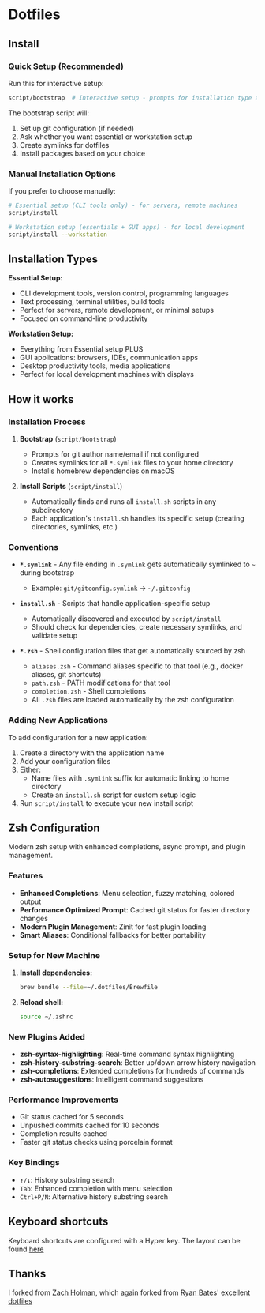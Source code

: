 # Dotfiles

## Install

### Quick Setup (Recommended)

Run this for interactive setup:

```sh
script/bootstrap  # Interactive setup - prompts for installation type and creates symlinks
```

The bootstrap script will:
1. Set up git configuration (if needed)
2. Ask whether you want essential or workstation setup
3. Create symlinks for dotfiles
4. Install packages based on your choice

### Manual Installation Options

If you prefer to choose manually:

```sh
# Essential setup (CLI tools only) - for servers, remote machines
script/install

# Workstation setup (essentials + GUI apps) - for local development
script/install --workstation
```

## Installation Types

**Essential Setup:**
- CLI development tools, version control, programming languages
- Text processing, terminal utilities, build tools
- Perfect for servers, remote development, or minimal setups
- Focused on command-line productivity

**Workstation Setup:**
- Everything from Essential setup PLUS
- GUI applications: browsers, IDEs, communication apps
- Desktop productivity tools, media applications
- Perfect for local development machines with displays

## How it works

### Installation Process

1. **Bootstrap** (`script/bootstrap`)
   - Prompts for git author name/email if not configured
   - Creates symlinks for all `*.symlink` files to your home directory
   - Installs homebrew dependencies on macOS

2. **Install Scripts** (`script/install`)
   - Automatically finds and runs all `install.sh` scripts in any subdirectory
   - Each application's `install.sh` handles its specific setup (creating directories, symlinks, etc.)

### Conventions

- **`*.symlink`** - Any file ending in `.symlink` gets automatically symlinked to `~` during bootstrap
  - Example: `git/gitconfig.symlink` → `~/.gitconfig`

- **`install.sh`** - Scripts that handle application-specific setup
  - Automatically discovered and executed by `script/install`
  - Should check for dependencies, create necessary symlinks, and validate setup

- **`*.zsh`** - Shell configuration files that get automatically sourced by zsh
  - `aliases.zsh` - Command aliases specific to that tool (e.g., docker aliases, git shortcuts)
  - `path.zsh` - PATH modifications for that tool
  - `completion.zsh` - Shell completions
  - All `.zsh` files are loaded automatically by the zsh configuration

### Adding New Applications

To add configuration for a new application:

1. Create a directory with the application name
2. Add your configuration files
3. Either:
   - Name files with `.symlink` suffix for automatic linking to home directory
   - Create an `install.sh` script for custom setup logic
4. Run `script/install` to execute your new install script

## Zsh Configuration

Modern zsh setup with enhanced completions, async prompt, and plugin management.

### Features

- **Enhanced Completions**: Menu selection, fuzzy matching, colored output
- **Performance Optimized Prompt**: Cached git status for faster directory changes
- **Modern Plugin Management**: Zinit for fast plugin loading
- **Smart Aliases**: Conditional fallbacks for better portability

### Setup for New Machine

1. **Install dependencies:**
   ```bash
   brew bundle --file=~/.dotfiles/Brewfile
   ```

2. **Reload shell:**
   ```bash
   source ~/.zshrc
   ```

### New Plugins Added

- **zsh-syntax-highlighting**: Real-time command syntax highlighting
- **zsh-history-substring-search**: Better up/down arrow history navigation
- **zsh-completions**: Extended completions for hundreds of commands
- **zsh-autosuggestions**: Intelligent command suggestions

### Performance Improvements

- Git status cached for 5 seconds
- Unpushed commits cached for 10 seconds
- Completion results cached
- Faster git status checks using porcelain format

### Key Bindings

- `↑/↓`: History substring search
- `Tab`: Enhanced completion with menu selection
- `Ctrl+P/N`: Alternative history substring search

## Keyboard shortcuts

Keyboard shortcuts are configured with a Hyper key. The layout can be found [here](https://dimitrieh.gitlab.io/dotfiles)

## Thanks

I forked from [Zach Holman](https://github.com/holman/dotfiles), which again forked from [Ryan Bates](http://github.com/ryanb)' excellent
[dotfiles](https://github.com/ryanb/dotfiles)

